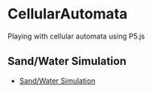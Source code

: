 # CellularAutomata
Playing with cellular automata using P5.js

## Sand/Water Simulation
* [Sand/Water Simulation](https://diegofreitash.github.io/CellularAutomata/Sand_Water_Simulation/index.html)
